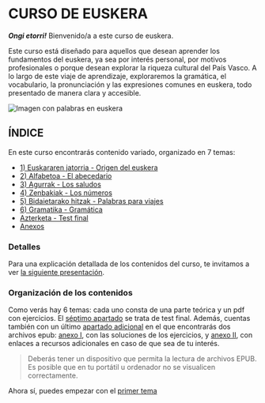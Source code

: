 # CURSO DE EUSKERA

***Ongi etorri!*** Bienvenido/a a este curso de euskera.

Este curso está diseñado para aquellos que desean aprender los fundamentos del euskera, ya sea por interés personal, por motivos profesionales o porque desean explorar la riqueza cultural del País Vasco. A lo largo de este viaje de aprendizaje, exploraremos la gramática, el vocabulario, la pronunciación y las expresiones comunes en euskera, todo presentado de manera clara y accesible.

![Imagen con palabras en euskera](https://turismo.euskadi.eus/contenidos/blog_post/0000000341_post_turismo/es_341/images/GLP_341_palabrasmosaico.jpg)

## ÍNDICE

En este curso encontrarás contenido variado, organizado en 7 temas:

- [1) Euskararen jatorria - Origen del euskera](/1_origen/README.md)
- [2) Alfabetoa - El abecedario](/2_abecedario/README.md)
- [3) Agurrak - Los saludos](/3_saludos/README.md)
- [4) Zenbakiak - Los números](/4_numeros/README.md)
- [5) Bidaietarako hitzak - Palabras para viajes](/5_viajes/README.md)
- [6) Gramatika - Gramática](/6_gramatica/README.md)
- [Azterketa - Test final](/7_testFinal/README.md)
- [Anexos](/ANEXOS/README.md)


### Detalles
Para una explicación detallada de los contenidos del curso, te invitamos a ver [la siguiente presentación](https://leiremun.github.io/ANEXOS/ppt.html).

### Organización de los contenidos
Como verás hay 6 temas: cada uno consta de una parte teórica y un pdf con ejercicios. El [séptimo apartado](/7_testFinal/README.md) se trata de test final. Además, cuentas también con un último [apartado adicional](/ANEXOS/README.md) en el que encontrarás dos archivos epub: [anexo I](https://leiremun.github.io/ANEXOS/anexoI.epub), con las soluciones de los ejercicios, y [anexo II](https://leiremun.github.io/ANEXOS/anexoRecursos.epub), con enlaces a recursos adicionales en caso de que sea de tu interés.
> Deberás tener un dispositivo que permita la lectura de archivos EPUB. Es posible que en tu portátil u ordenador no se visualicen correctamente.

Ahora sí, puedes empezar con el [primer tema](/1_origen/README.md)
